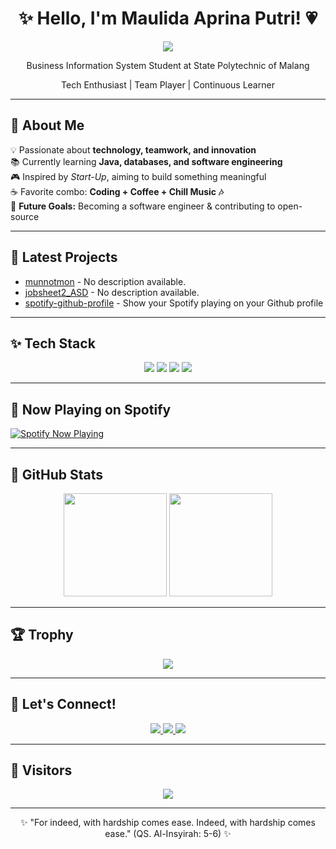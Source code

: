 <h1 align="center">✨ Hello, I'm Maulida Aprina Putri! 💗 </h1>
<p align="center">
  <img src="https://readme-typing-svg.herokuapp.com?font=Pacifico&size=24&color=FF69B4&center=true&vCenter=true&width=500&height=50&lines=Tech+Enthusiast+%7C+Team+Player;Always+Learning+%7C+Passionate+Coder;Welcome+to+my+GitHub+Profile!+💗" />
</p>

<p align="center">
Business Information System Student at State Polytechnic of Malang  
</p>
  
<p align="center">
Tech Enthusiast | Team Player | Continuous Learner   
</p>

---

## 🌷 About Me  
💡 Passionate about **technology, teamwork, and innovation**  
📚 Currently learning **Java, databases, and software engineering**  
🎮 Inspired by *Start-Up*, aiming to build something meaningful  
☕ Favorite combo: **Coding + Coffee + Chill Music 🎶**  
📌 **Future Goals:** Becoming a software engineer & contributing to open-source  

---

## 🌟 Latest Projects  
<!-- REPO-LIST:START -->
- [munnotmon](https://github.com/munnotmon/munnotmon) - No description available.
- [jobsheet2_ASD](https://github.com/munnotmon/jobsheet2_ASD) - No description available.
- [spotify-github-profile](https://github.com/munnotmon/spotify-github-profile) - Show your Spotify playing on your Github profile
<!-- REPO-LIST:END -->

---

## ✨ Tech Stack  
<p align="center">
  <img src="https://img.shields.io/badge/Java-ED8B00?style=for-the-badge&logo=openjdk&logoColor=white" />
  <img src="https://img.shields.io/badge/JavaScript-F7DF1E?style=for-the-badge&logo=javascript&logoColor=black" />
  <img src="https://img.shields.io/badge/HTML5-E34F26?style=for-the-badge&logo=html5&logoColor=white" />
  <img src="https://img.shields.io/badge/phpMyAdmin-6C78AF?style=for-the-badge&logo=phpmyadmin&logoColor=white" />
</p>  

---

## 🎵 Now Playing on Spotify  
[![Spotify Now Playing](https://novatorem-munnotmon.vercel.app/api/spotify?t=123456)](https://open.spotify.com/user/0smvwlyxyzyz24bas3tveiv8a)


---

## 🌸 GitHub Stats  
<p align="center">
  <img src="https://github-readme-stats.vercel.app/api?username=munnotmon&show_icons=true&theme=tokyonight" height="165" />
  <img src="https://github-readme-streak-stats.herokuapp.com/?user=munnotmon&theme=tokyonight" height="165" />
</p>  

---

## 🏆 Trophy  
<p align="center">
  <img src="https://github-profile-trophy.vercel.app/?username=munnotmon&theme=dracula&margin-w=15&margin-h=15" />
</p>

---

## 💌 Let's Connect!  
<p align="center">
  <a href="https://www.linkedin.com/in/maulida-aprina-putri-37a37a352/">
    <img src="https://img.shields.io/badge/LinkedIn-0A66C2?style=for-the-badge&logo=linkedin&logoColor=white" />
  </a>
  <a href="mailto:maulidaprina@gmail.com">
    <img src="https://img.shields.io/badge/Email-EA4335?style=for-the-badge&logo=gmail&logoColor=white" />
  </a>
  <a href="https://www.instagram.com/maulidaprina/">
    <img src="https://img.shields.io/badge/Instagram-E4405F?style=for-the-badge&logo=instagram&logoColor=white" />
  </a>
</p>

---

## 👀 Visitors  
<p align="center">
  <img src="https://hits.seeyoufarm.com/api/count/incr/badge.svg?url=https://github.com/munnotmon&count_bg=%23FF69B4&title_bg=%23555555&icon=github.svg&icon_color=%23FFFFFF&title=Visitors&edge_flat=false" />
</p>

---

<p align="center">
✨ "For indeed, with hardship comes ease. Indeed, with hardship comes ease." (QS. Al-Insyirah: 5-6) ✨
</p>
